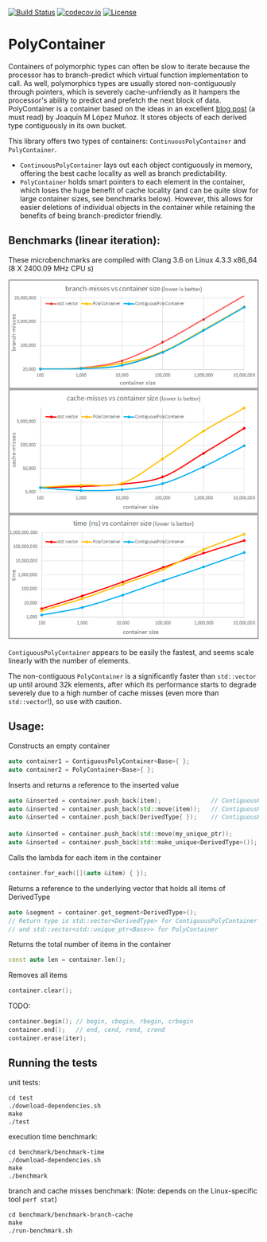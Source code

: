 [![Build Status](https://travis-ci.org/ztdwu/polycontainer.svg?branch=master)](https://travis-ci.org/ztdwu/polycontainer)
[![codecov.io](https://codecov.io/github/ztdwu/polycontainer/coverage.svg?branch=master)](https://codecov.io/github/ztdwu/polycontainer?branch=master)
[![License](https://img.shields.io/badge/license-MIT-blue.svg)](/LICENSE?raw=true) 
# PolyContainer 
Containers of polymorphic types can often be slow to iterate because the processor has to branch-predict which virtual function implementation to call. As well, polymorphics types are usually stored non-contiguously through pointers, which is severely cache-unfriendly as it hampers the processor's ability to predict and prefetch the next block of data. PolyContainer is a container based on the ideas in an excellent [blog post](http://bannalia.blogspot.ca/2014/05/fast-polymorphic-collections.html) (a must read) by Joaquín M López Muñoz. It stores objects of each derived type contiguously in its own bucket.

This library offers two types of containers: `ContinuousPolyContainer` and `PolyContainer`.
- `ContinuousPolyContainer` lays out each object contiguously in memory, offering the best cache locality as well as branch predictability. 
- `PolyContainer` holds smart pointers to each element in the container, which loses the huge benefit of cache locality (and can be quite slow for large container sizes, see benchmarks below). However, this allows for easier deletions of individual objects in the container while retaining the benefits of being branch-predictor friendly.

## Benchmarks (linear iteration):
These microbenchmarks are compiled with Clang 3.6 on Linux 4.3.3 x86_64 (8 X 2400.09 MHz CPU s)

![Benchmarks Graph](/benchmark/benchmarks.png?raw=true)

`ContiguousPolyContainer` appears to be easily the fastest, and seems scale linearly with the number of elements.

The non-contiguous `PolyContainer` is a significantly faster than `std::vector` up until around 32k elements, after which its performance starts to degrade severely due to a high number of cache misses (even more than `std::vector`!), so use with caution.


## Usage:

Constructs an empty container
```c++
auto container1 = ContiguousPolyContainer<Base>{ };
auto container2 = PolyContainer<Base>{ };
```

Inserts and returns a reference to the inserted value
```c++
auto &inserted = container.push_back(item);              // ContiguousPolyContainer, insert by lvalue ref
auto &inserted = container.push_back(std::move(item));   // ContiguousPolyContainer, insert by rvalue ref
auto &inserted = container.push_back(DerivedType{ });    // ContiguousPolyContainer, insert by rvalue ref

auto &inserted = container.push_back(std::move(my_unique_ptr));        // PolyContainer, insert by rvalue ref
auto &inserted = container.push_back(std::make_unique<DerivedType>()); // PolyContainer, insert by rvalue ref
```

Calls the lambda for each item in the container
```c++
container.for_each([](auto &item) { });
```

Returns a reference to the underlying vector that holds all items of DerivedType
```c++
auto &segment = container.get_segment<DerivedType>();
// Return type is std::vector<DerivedType> for ContiguousPolyContainer
// and std::vector<std::unique_ptr<Base>> for PolyContainer
```

Returns the total number of items in the container
```c++
const auto len = container.len();
```

Removes all items
```c++
container.clear();
```

TODO:
```c++
container.begin(); // begin, cbegin, rbegin, crbegin
container.end();   // end, cend, rend, crend
container.erase(iter);
```

## Running the tests
unit tests:
```
cd test
./download-dependencies.sh
make
./test
```

execution time benchmark:
```
cd benchmark/benchmark-time
./download-dependencies.sh
make
./benchmark
```

branch and cache misses benchmark: (Note: depends on the Linux-specific tool `perf stat`)
```
cd benchmark/benchmark-branch-cache
make
./run-benchmark.sh
```
